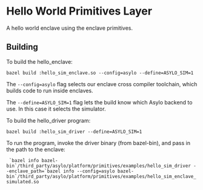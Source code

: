 # Hello World Primitives Layer

A hello world enclave using the enclave primitives.

## Building

To build the hello_enclave:

`bazel build :hello_sim_enclave.so --config=asylo --define=ASYLO_SIM=1`

The `--config=asylo` flag selects our enclave cross compiler toolchain, which
builds code to run inside enclaves.

The `--define=ASYLO_SIM=1` flag lets the build know which Asylo backend to use.
In this case it selects the simulator.

To build the hello_driver program:

`bazel build :hello_sim_driver --define=ASYLO_SIM=1`

To run the program, invoke the driver binary (from bazel-bin), and pass in the
path to the enclave:

`` `bazel info
bazel-bin`/third_party/asylo/platform/primitives/examples/hello_sim_driver
--enclave_path=`bazel info --config=asylo
bazel-bin`/third_party/asylo/platform/primitives/examples/hello_sim_enclave_simulated.so``
